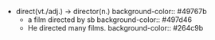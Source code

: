 - direct(vt./adj.) -> director(n.)
  background-color:: #49767b
	- a film directed by sb
	  background-color:: #497d46
	- He directed many films.
	  background-color:: #264c9b